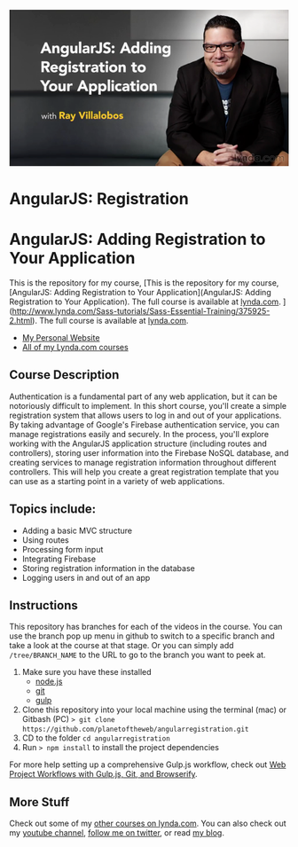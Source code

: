 [![Angular JS Registration](hero.png)](http://www.lynda.com/Sass-tutorials/Sass-Essential-Training/375925-2.html)
# AngularJS: Registration

# AngularJS: Adding Registration to Your Application
This is the repository for my course, [This is the repository for my course, [AngularJS: Adding Registration to Your Application](AngularJS: Adding Registration to Your Application). The full course is available at [lynda.com](http://lynda.com).
](http://www.lynda.com/Sass-tutorials/Sass-Essential-Training/375925-2.html). The full course is available at [lynda.com](http://lynda.com).

- [My Personal Website](http://raybo.org)
- [All of my Lynda.com courses](http://lynda.com/ray)

## Course Description
Authentication is a fundamental part of any web application, but it can be notoriously difficult to implement. In this short course, you'll create a simple registration system that allows users to log in and out of your applications. By taking advantage of Google's Firebase authentication service, you can manage registrations easily and securely. In the process, you'll explore working with the AngularJS application structure (including routes and controllers), storing user information into the Firebase NoSQL database, and creating services to manage registration information throughout different controllers. This will help you create a great registration template that you can use as a starting point in a variety of web applications.

## Topics include:

- Adding a basic MVC structure
- Using routes
- Processing form input
- Integrating Firebase
- Storing registration information in the database
- Logging users in and out of an app

## Instructions
This repository has branches for each of the videos in the course. You can use the branch pop up menu in github to switch to a specific branch and take a look at the course at that stage. Or you can simply add `/tree/BRANCH_NAME` to the URL to go to the branch you want to peek at.

1. Make sure you have these installed
	- [node.js](http://nodejs.org/)
	- [git](http://git-scm.com/)
 	- [gulp](http://gulpjs.com/)
2. Clone this repository into your local machine using the terminal (mac) or Gitbash (PC) `> git clone https://github.com/planetoftheweb/angularregistration.git`
3. CD to the folder `cd angularregistration`
4. Run `> npm install` to install the project dependencies

For more help setting up a comprehensive Gulp.js workflow, check out [Web Project Workflows with Gulp.js, Git, and Browserify](http://www.lynda.com/Web-Web-Design-tutorials/Web-Project-Workflows-Gulpjs-Git-Browserify/154416-2.html).

## More Stuff
Check out some of my [other courses on lynda.com](http://lynda.com/rayvillalobos). You can also check out my [youtube channel](http://youtube.com/planetoftheweb), [follow me on twitter](http://twitter.com/planetoftheweb), or read [my blog](http://iviewsource.com).
